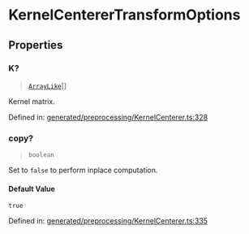 # KernelCentererTransformOptions

## Properties

### K?

> [`ArrayLike`](../types/ArrayLike.md)[]

Kernel matrix.

Defined in:  [generated/preprocessing/KernelCenterer.ts:328](https://github.com/transitive-bullshit/scikit-learn-ts/blob/b59c1ff/packages/sklearn/src/generated/preprocessing/KernelCenterer.ts#L328)

### copy?

> `boolean`

Set to `false` to perform inplace computation.

#### Default Value

`true`

Defined in:  [generated/preprocessing/KernelCenterer.ts:335](https://github.com/transitive-bullshit/scikit-learn-ts/blob/b59c1ff/packages/sklearn/src/generated/preprocessing/KernelCenterer.ts#L335)
